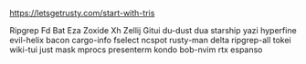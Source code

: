 https://letsgetrusty.com/start-with-tris

Ripgrep
Fd
Bat
Eza
Zoxide
Xh
Zellij
Gitui
du-dust
dua
starship
yazi
hyperfine
evil-helix
bacon
cargo-info
fselect
ncspot
rusty-man
delta
ripgrep-all
tokei
wiki-tui
just
mask
mprocs
presenterm
kondo
bob-nvim
rtx
espanso
